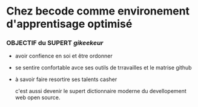 

# Chez becode comme environement d'apprentisage optimisé #




### OBJECTIF du SUPERT *gikeekeur* ###

* avoir confience en soi et être ordonner
* se sentire confortable avce ses outils de trravailles et le matrise github
* à savoir faire resortire ses talents casher 

  c'est aussi devenir le supert dictionnaire moderne du devellopement web open source.
  


